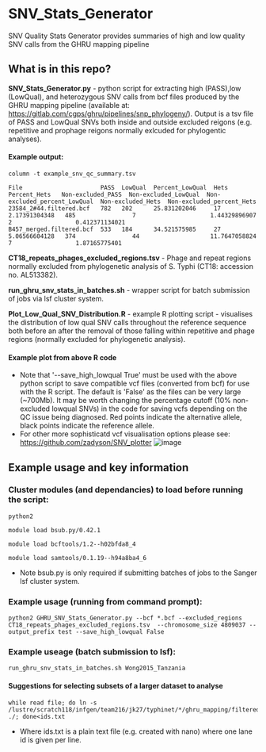 # SNV_Stats_Generator
SNV Quality Stats Generator provides summaries of high and low quality SNV calls from the GHRU mapping pipeline

## What is in this repo?
**SNV_Stats_Generator.py** - python script for extracting high (PASS),low (LowQual), and heterozygous SNV calls from bcf files produced by the GHRU mapping pipeline (available at: https://gitlab.com/cgps/ghru/pipelines/snp_phylogeny/).  Output is a tsv file of PASS and LowQual SNVs both inside and outside excluded reigons (e.g. repetitive and prophage reigons normally exlcuded for phylogentic analyses).  &nbsp;

#### Example output:
```
column -t example_snv_qc_summary.tsv

File                      PASS  LowQual  Percent_LowQual  Hets  Percent_Hets   Non-excluded_PASS  Non-excluded_LowQual  Non-excluded_percent_LowQual  Non-excluded_Hets  Non-excluded_percent_Hets
23584_2#44.filtered.bcf   782   202      25.831202046     17    2.17391304348   485                7                     1.44329896907                 2                  0.412371134021
B457_merged.filtered.bcf  533   184      34.521575985     27    5.06566604128   374                44                    11.7647058824                 7                  1.87165775401
```

**CT18_repeats_phages_excluded_regions.tsv** - Phage and repeat regions normally excluded from phylogenetic analysis of S. Typhi (CT18: accession no. AL513382).&nbsp;

**run_ghru_snv_stats_in_batches.sh** - wrapper script for batch submission of jobs via lsf cluster system.&nbsp;

**Plot_Low_Qual_SNV_Distribution.R** - example R plotting script - visualises the distribution of low qual SNV calls throughout the reference sequence both before an after the removal of those falling within repetitive and phage regions (normally excluded for phylogenetic analysis).&nbsp;

#### Example plot from above R code
- Note that '--save_high_lowqual True' must be used with the above python script to save compatible vcf files (converted from bcf) for use with the R script. The default is 'False' as the files can be very large (~700Mb).  It may be worth changing the percentage cutoff (10% non-excluded lowqual SNVs) in the code for saving vcfs depending on the QC issue being diagnosed.  Red points indicate the alternative allele, black points indicate the reference allele.
- For other more sophisticatd vcf visualisation options please see: https://github.com/zadyson/SNV_plotter 
![image](https://user-images.githubusercontent.com/8507671/141830554-76c78c17-7d90-427f-9fba-efd2e816455f.png)



## Example usage and key information

### Cluster modules (and dependancies) to load before running the script:

```
python2

module load bsub.py/0.42.1

module load bcftools/1.2--h02bfda8_4

module load samtools/0.1.19--h94a8ba4_6
```
- Note bsub.py is only required if submitting batches of jobs to the Sanger lsf cluster system.  


### Example usage (running from command prompt):
```
python2 GHRU_SNV_Stats_Generator.py --bcf *.bcf --excluded_regions CT18_repeats_phages_excluded_regions.tsv  --chromosome_size 4809037 --output_prefix test --save_high_lowqual False
```

### Example useage (batch submission to lsf):
```
run_ghru_snv_stats_in_batches.sh Wong2015_Tanzania
```

#### Suggestions for selecting subsets of a larger dataset to analyse
```
while read file; do ln -s /lustre/scratch118/infgen/team216/jk27/typhinet/*/ghru_mapping/filtered_bcfs/${file}.filtered.bcf ./; done<ids.txt
```
- Where ids.txt is a plain text file (e.g. created with nano) where one lane id is given per line.
